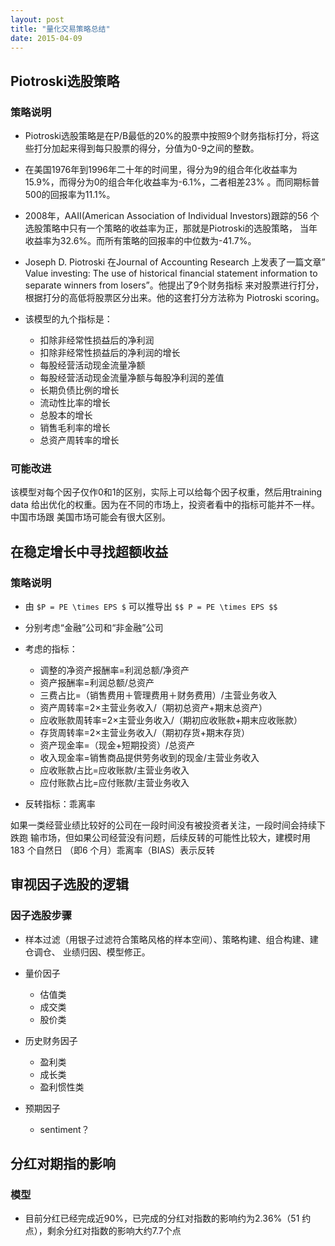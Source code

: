 ```yaml
---
layout: post
title: "量化交易策略总结"
date: 2015-04-09
---
```



## Piotroski选股策略

### 策略说明 

- Piotroski选股策略是在P/B最低的20%的股票中按照9个财务指标打分，将这
些打分加起来得到每只股票的得分，分值为0-9之间的整数。

- 在美国1976年到1996年二十年的时间里，得分为9的组合年化收益率为
15.9%，而得分为0的组合年化收益率为-6.1%，二者相差23% 。而同期标普
500的回报率为11.1%。

- 2008年，AAII(American Association of Individual Investors)跟踪的56
个选股策略中只有一个策略的收益率为正，那就是Piotroski的选股策略，
当年收益率为32.6%。而所有策略的回报率的中位数为-41.7%。

- Joseph D. Piotroski 在Journal of Accounting Research 上发表了一篇文章” 
Value investing: The use of historical financial statement information to 
separate winners from losers”。他提出了9个财务指标 来对股票进行打分，
根据打分的高低将股票区分出来。他的这套打分方法称为 Piotroski scoring。

- 该模型的九个指标是：

    + 扣除非经常性损益后的净利润
    + 扣除非经常性损益后的净利润的增长
    + 每股经营活动现金流量净额
    + 每股经营活动现金流量净额与每股净利润的差值
    + 长期负债比例的增长
    + 流动性比率的增长
    + 总股本的增长
    + 销售毛利率的增长
    + 总资产周转率的增长


### 可能改进  

该模型对每个因子仅作0和1的区别，实际上可以给每个因子权重，然后用training data
给出优化的权重。因为在不同的市场上，投资者看中的指标可能并不一样。中国市场跟
美国市场可能会有很大区别。

## 在稳定增长中寻找超额收益

### 策略说明


- 由 `$P = PE \times EPS $` 可以推导出  `$$ P = PE \times EPS $$` 


- 分别考虑“金融”公司和“非金融”公司

- 考虑的指标：
    + 调整的净资产报酬率=利润总额/净资产
    + 资产报酬率=利润总额/总资产
    + 三费占比=（销售费用＋管理费用＋财务费用）/主营业务收入
    + 资产周转率=2×主营业务收入/（期初总资产+期末总资产）
    + 应收账款周转率=2×主营业务收入/（期初应收账款+期末应收账款）
    + 存货周转率=2×主营业务收入/（期初存货+期末存货）
    + 资产现金率=（现金+短期投资）/总资产
    + 收入现金率=销售商品提供劳务收到的现金/主营业务收入
    + 应收账款占比=应收账款/主营业务收入
    + 应付账款占比=应付账款/主营业务收入
    
- 反转指标：乖离率

如果一类经营业绩比较好的公司在一段时间没有被投资者关注，一段时间会持续下跌跑 
输市场，但如果公司经营没有问题，后续反转的可能性比较大，建模时用 183 个自然日
（即6 个月）乖离率（BIAS）表示反转


## 审视因子选股的逻辑

### 因子选股步骤

- 样本过滤（用银子过滤符合策略风格的样本空间）、策略构建、组合构建、建仓调仓、
业绩归因、模型修正。

- 量价因子
    + 估值类
    + 成交类
    + 股价类
- 历史财务因子
    + 盈利类
    + 成长类
    + 盈利惯性类
- 预期因子
    + sentiment？
    

## 分红对期指的影响

### 模型 

- 目前分红已经完成近90%，已完成的分红对指数的影响约为2.36%（51
约点），剩余分红对指数的影响大约7.7个点
